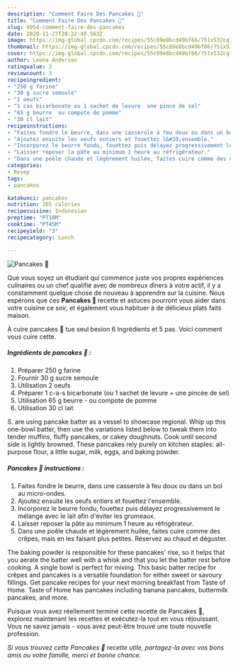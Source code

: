 ```yaml
---
description: "Comment Faire Des Pancakes 🥞"
title: "Comment Faire Des Pancakes 🥞"
slug: 4954-comment-faire-des-pancakes
date: 2020-11-27T20:22:40.563Z
image: https://img-global.cpcdn.com/recipes/55c89e8bcd49bf66/751x532cq70/pancakes-🥞-photo-principale-de-la-recette.jpg
thumbnail: https://img-global.cpcdn.com/recipes/55c89e8bcd49bf66/751x532cq70/pancakes-🥞-photo-principale-de-la-recette.jpg
cover: https://img-global.cpcdn.com/recipes/55c89e8bcd49bf66/751x532cq70/pancakes-🥞-photo-principale-de-la-recette.jpg
author: Leona Anderson
ratingvalue: 3
reviewcount: 3
recipeingredient:
- "250 g farine"
- "30 g sucre semoule"
- "2 oeufs"
- "1 cas bicarbonate ou 1 sachet de levure  une pince de sel"
- "65 g beurre  ou compote de pomme"
- "30 cl lait"
recipeinstructions:
- "Faites fondre le beurre, dans une casserole à feu doux ou dans un bol au micro-ondes."
- "Ajoutez ensuite les oeufs entiers et fouettez l&#39;ensemble."
- "Incorporez le beurre fondu, fouettez puis délayez progressivement le mélange avec le lait afin d&#39;éviter les grumeaux."
- "Laisser reposer la pâte au minimum 1 heure au réfrigérateur."
- "Dans une poêle chaude et légèrement huilée, faites cuire comme des crêpes, mais en les faisant plus petites. Réservez au chaud et déguster."
categories:
- Resep
tags:
- pancakes

katakunci: pancakes 
nutrition: 265 calories
recipecuisine: Indonesian
preptime: "PT18M"
cooktime: "PT45M"
recipeyield: "3"
recipecategory: Lunch

---
```



![Pancakes 🥞](https://img-global.cpcdn.com/recipes/55c89e8bcd49bf66/751x532cq70/pancakes-🥞-photo-principale-de-la-recette.jpg)

Que vous soyez un étudiant qui commence juste vos propres expériences culinaires ou un chef qualifié avec de nombreux dîners à votre actif, il y a constamment quelque chose de nouveau à apprendre sur la cuisine. Nous espérons que ces <strong> Pancakes 🥞 </strong> recette et astuces pourront vous aider dans votre cuisine ce soir, et également vous habituer à de délicieux plats faits maison.

<!--inarticleads1-->

À cuire pancakes 🥞 tue seul besion 6 Ingrédients et 5 pas. Voici comment vous cuire cette.

##### Ingrédients de pancakes 🥞 :

1. Préparer 250 g farine
1. Fournir 30 g sucre semoule
1. Utilisation 2 oeufs
1. Préparer 1 c-a-s bicarbonate (ou 1 sachet de levure + une pincée de sel)
1. Utilisation 65 g beurre - ou compote de pomme
1. Utilisation 30 cl lait


S. are using pancake batter as a vessel to showcase regional. Whip up this one-bowl batter, then use the variations listed below to tweak them into tender muffins, fluffy pancakes, or cakey doughnuts. Cook until second side is lightly browned. These pancakes rely purely on kitchen staples: all-purpose flour, a little sugar, milk, eggs, and baking powder. 

<!--inarticleads2-->

##### Pancakes 🥞 instructions :

1. Faites fondre le beurre, dans une casserole à feu doux ou dans un bol au micro-ondes.
1. Ajoutez ensuite les oeufs entiers et fouettez l&#39;ensemble.
1. Incorporez le beurre fondu, fouettez puis délayez progressivement le mélange avec le lait afin d&#39;éviter les grumeaux.
1. Laisser reposer la pâte au minimum 1 heure au réfrigérateur.
1. Dans une poêle chaude et légèrement huilée, faites cuire comme des crêpes, mais en les faisant plus petites. Réservez au chaud et déguster.


The baking powder is responsible for these pancakes&#39; rise, so it helps that you aerate the batter well with a whisk and that you let the batter rest before cooking. A single bowl is perfect for mixing. This basic batter recipe for crêpes and pancakes is a versatile foundation for either sweet or savoury fillings. Get pancake recipes for your next morning breakfast from Taste of Home. Taste of Home has pancakes including banana pancakes, buttermilk pancakes, and more. 

<!--inarticleads1-->

<p>
Puisque vous avez réellement terminé cette recette de Pancakes 🥞, explorez maintenant les recettes et exécutez-la tout en vous réjouissant. Vous ne savez jamais - vous avez peut-être trouvé une toute nouvelle profession.
</p>

<p>
<i>Si vous trouvez cette Pancakes 🥞 recette utile, partagez-la avec vos bons amis ou votre famille, merci et bonne chance.</i>
</p>
